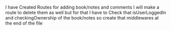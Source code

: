 I have Created Routes for adding book/notes and comments
I will make a route to delete them as well
but for that I have to Check that isUserLoggedIn and checkingOwnership of the book/notes so create that middlewares at the end of the file
